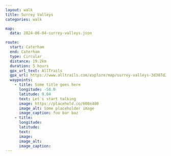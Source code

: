 ```yaml
---
layout: walk
title: Surrey Valleys
categories: walk

map:
  data: 2024-06-04-surrey-valleys.json

route:
  start: Caterham
  end: Caterham
  type: Circular
  distance: 19.2km
  duration: 5 hours
  gpx_url_text: AllTrails
  gpx_url: https://www.alltrails.com/explore/map/surrey-valleys-3d387d2?u=m&sh=xr4vxe
  waypoints:
    - title: Some title goes here
      longitude: -50.0
      latitude: 9.04
      text: Let's start talking
      image: https://placehold.co/600x400
      image_alt: Some placeholder image
      image_caption: foo bar baz
    - title:
      longitude:
      latitude:
      text:
      image:
      image_alt:
      image_caption:
---
```



